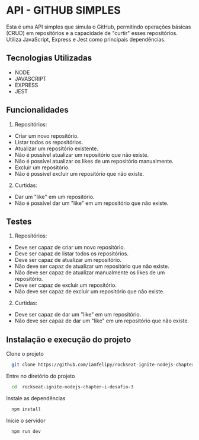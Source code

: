 # API - GITHUB SIMPLES

Esta é uma API simples que simula o GitHub, permitindo operações básicas (CRUD) em repositórios e a capacidade de "curtir" esses repositórios. Utiliza JavaScript, Express e Jest como principais dependências.

## Tecnologias Utilizadas

- NODE
- JAVASCRIPT
- EXPRESS
- JEST

## Funcionalidades

1. Repositórios:
- Criar um novo repositório.
- Listar todos os repositórios.
- Atualizar um repositório existente.
- Não é possível atualizar um repositório que não existe.
- Não é possível atualizar os likes de um repositório manualmente.
- Excluir um repositório.
- Não é possível excluir um repositório que não existe.
2. Curtidas:
- Dar um "like" em um repositório.
- Não é possível dar um "like" em um repositório que não existe.

## Testes

1. Repositórios:
- Deve ser capaz de criar um novo repositório.
- Deve ser capaz de listar todos os repositórios.
- Deve ser capaz de atualizar um repositório.
- Não deve ser capaz de atualizar um repositório que não existe.
- Não deve ser capaz de atualizar manualmente os likes de um repositório.
- Deve ser capaz de excluir um repositório.
- Não deve ser capaz de excluir um repositório que não existe.
2. Curtidas:
- Deve ser capaz de dar um "like" em um repositório.
- Não deve ser capaz de dar um "like" em um repositório que não existe.

## Instalação e execução do projeto

Clone o projeto

```bash
  git clone https://github.com/iamfelipy/rockseat-ignite-nodejs-chapter-i-desafio-3
```

Entre no diretório do projeto

```bash
  cd  rockseat-ignite-nodejs-chapter-i-desafio-3
```

Instale as dependências

```bash
  npm install
```

Inicie o servidor

```bash
  npm run dev
```
